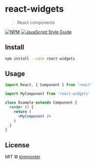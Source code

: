 # react-widgets

> React components

[![NPM](https://img.shields.io/npm/v/react-widgets.svg)](https://www.npmjs.com/package/react-widgets) [![JavaScript Style Guide](https://img.shields.io/badge/code_style-standard-brightgreen.svg)](https://standardjs.com)

## Install

```bash
npm install --save react-widgets
```

## Usage

```jsx
import React, { Component } from 'react'

import MyComponent from 'react-widgets'

class Example extends Component {
  render () {
    return (
      <MyComponent />
    )
  }
}
```

## License

MIT © [kimmoxter](https://github.com/kimmoxter)
